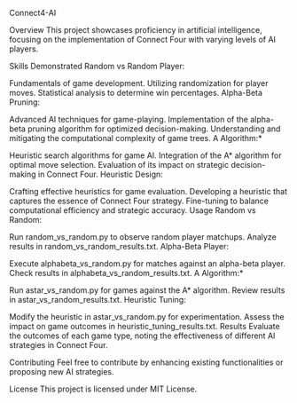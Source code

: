 Connect4-AI

Overview
This project showcases proficiency in artificial intelligence, focusing on the implementation of Connect Four with varying levels of AI players.

Skills Demonstrated
Random vs Random Player:

Fundamentals of game development.
Utilizing randomization for player moves.
Statistical analysis to determine win percentages.
Alpha-Beta Pruning:

Advanced AI techniques for game-playing.
Implementation of the alpha-beta pruning algorithm for optimized decision-making.
Understanding and mitigating the computational complexity of game trees.
A Algorithm:*

Heuristic search algorithms for game AI.
Integration of the A* algorithm for optimal move selection.
Evaluation of its impact on strategic decision-making in Connect Four.
Heuristic Design:

Crafting effective heuristics for game evaluation.
Developing a heuristic that captures the essence of Connect Four strategy.
Fine-tuning to balance computational efficiency and strategic accuracy.
Usage
Random vs Random:

Run random_vs_random.py to observe random player matchups.
Analyze results in random_vs_random_results.txt.
Alpha-Beta Player:

Execute alphabeta_vs_random.py for matches against an alpha-beta player.
Check results in alphabeta_vs_random_results.txt.
A Algorithm:*

Run astar_vs_random.py for games against the A* algorithm.
Review results in astar_vs_random_results.txt.
Heuristic Tuning:

Modify the heuristic in astar_vs_random.py for experimentation.
Assess the impact on game outcomes in heuristic_tuning_results.txt.
Results
Evaluate the outcomes of each game type, noting the effectiveness of different AI strategies in Connect Four.

Contributing
Feel free to contribute by enhancing existing functionalities or proposing new AI strategies.

License
This project is licensed under MIT License.
